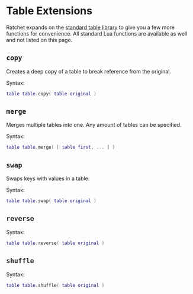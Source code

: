 # Table Extensions
Ratchet expands on the [standard table library](http://lua-users.org/wiki/TableLibraryTutorial) to give you a few more functions for convenience.
All standard Lua functions are available as well and not listed on this page.

## `copy` <Badge type="info" text="function" />
Creates a deep copy of a table to break reference from the original.

Syntax:
```lua
table table.copy( table original )
```

## `merge` <Badge type="info" text="function" />
Merges multiple tables into one. Any amount of tables can be specified.

Syntax:
```lua
table table.merge( [ table first, ... ] )
```

## `swap` <Badge type="info" text="function" />
Swaps keys with values in a table.

Syntax:
```lua
table table.swap( table original )
```

## `reverse` <Badge type="info" text="function" />
Syntax:
```lua
table table.reverse( table original )
```

## `shuffle` <Badge type="info" text="function" />
Syntax:
```lua
table table.shuffle( table original )
```